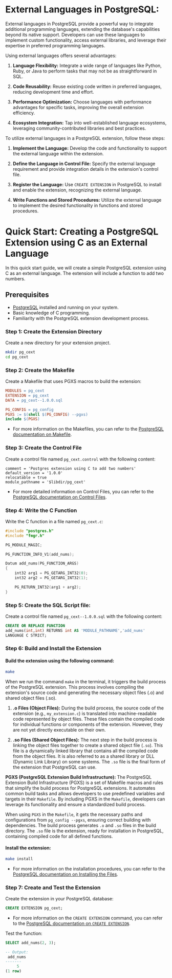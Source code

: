 # External Languages in PostgreSQL:
External languages in PostgreSQL provide a powerful way to integrate additional programming languages, extending the database's capabilities beyond its native support. Developers can use these languages to implement custom functionality, access external libraries, and leverage their expertise in preferred programming languages.

Using external languages offers several advantages:

1. **Language Flexibility:** Integrate a wide range of languages like Python, Ruby, or Java to perform tasks that may not be as straightforward in SQL.

2. **Code Reusability:** Reuse existing code written in preferred languages, reducing development time and effort.

3. **Performance Optimization:** Choose languages with performance advantages for specific tasks, improving the overall extension efficiency.

4. **Ecosystem Integration:** Tap into well-established language ecosystems, leveraging community-contributed libraries and best practices.

To utilize external languages in a PostgreSQL extension, follow these steps:

1. **Implement the Language:** Develop the code and functionality to support the external language within the extension.

2. **Define the Language in Control File:** Specify the external language requirement and provide integration details in the extension's control file.

3. **Register the Language:** Use `CREATE EXTENSION` in PostgreSQL to install and enable the extension, recognizing the external language.

4. **Write Functions and Stored Procedures:** Utilize the external language to implement the desired functionality in functions and stored procedures.

# Quick Start: Creating a PostgreSQL Extension using C as an External Language

In this quick start guide, we will create a simple PostgreSQL extension using C as an external language. The extension will include a function to add two numbers.

## Prerequisites

- [PostgreSQL](https://www.postgresql.org/download/) installed and running on your system.
- Basic knowledge of C programming.
- Familiarity with the PostgreSQL extension development process.

### Step 1: Create the Extension Directory

Create a new directory for your extension project.

```bash
mkdir pg_cext
cd pg_cext
```

### Step 2: Create the Makefile

Create a Makefile that uses PGXS macros to build the extension:

```makefile
MODULES = pg_cext
EXTENSION = pg_cext
DATA = pg_cext--1.0.0.sql

PG_CONFIG = pg_config
PGXS := $(shell $(PG_CONFIG) --pgxs)
include $(PGXS)
```
- For more information on the Makefiles, you can refer to the [PostgreSQL documentation on Makefile](https://www.postgresql.org/docs/current/extend-pgxs.html).

### Step 3: Create the Control File

Create a control file named `pg_cext.control` with the following content:

```control
comment = 'Postgres extension using C to add two numbers'
default_version = '1.0.0'
relocatable = true
module_pathname = '$libdir/pg_cext'
```
- For more detailed information on Control Files, you can refer to the [PostgreSQL documentation on Control Files](https://www.postgresql.org/docs/current/extend-extensions.html#id-1.8.3.20.11).

### Step 4: Write the C Function

Write the C function in a file named `pg_cext.c`:

```c
#include "postgres.h"
#include "fmgr.h"

PG_MODULE_MAGIC;

PG_FUNCTION_INFO_V1(add_nums);

Datum add_nums(PG_FUNCTION_ARGS)
{
    int32 arg1 = PG_GETARG_INT32(0);
    int32 arg2 = PG_GETARG_INT32(1);

    PG_RETURN_INT32(arg1 + arg2);
}
```

### Step 5: Create the SQL Script file:

Create a control file named `pg_cext--1.0.0.sql` with the following content:

```sql
CREATE OR REPLACE FUNCTION
add_nums(int,int) RETURNS int AS 'MODULE_PATHNAME','add_nums'
LANGUAGE C STRICT;
```

### Step 6: Build and Install the Extension

#### Build the extension using the following command:

```bash
make
```

When we run the command `make` in the terminal, it triggers the build process of the PostgreSQL extension. This process involves compiling the extension's source code and generating the necessary object files (.o) and shared object files (.so).

1. **.o Files (Object Files):** During the build process, the source code of the extension (e.g., `my_extension.c`) is translated into machine-readable code represented by object files. These files contain the compiled code for individual functions or components of the extension. However, they are not yet directly executable on their own.

2. **.so Files (Shared Object Files):** The next step in the build process is linking the object files together to create a shared object file (`.so`). This file is a dynamically linked library that contains all the compiled code from the object files. It is also referred to as a shared library or DLL (Dynamic Link Library) on some systems. The `.so` file is the final form of the extension that PostgreSQL can use.

**PGXS (PostgreSQL Extension Build Infrastructure):** 
The PostgreSQL Extension Build Infrastructure (PGXS) is a set of Makefile macros and rules that simplify the build process for PostgreSQL extensions. It automates common build tasks and allows developers to use predefined variables and targets in their `Makefile`. By including PGXS in the `Makefile`, developers can leverage its functionality and ensure a standardized build process.

When using `PGXS` in the `Makefile`, it gets the necessary paths and configurations from `pg_config --pgxs`, ensuring correct building with dependencies. The build process generates `.o` and `.so` files in the build directory. The `.so` file is the extension, ready for installation in PostgreSQL, containing compiled code for all defined functions.

#### Install the extension:

```bash
make install
```

- For more information on the installation procedures, you can refer to the [PostgreSQL documentation on Installing the Files](https://www.postgresql.org/docs/current/install-procedure.html#INSTALL).

### Step 7: Create and Test the Extension

Create the extension in your PostgreSQL database:

```sql
CREATE EXTENSION pg_cext;
```
- For more information on the `CREATE EXTENSION` command, you can refer to the [PostgreSQL documentation on `CREATE EXTENSION`](https://www.postgresql.org/docs/current/sql-createextension.html).

Test the function:

```sql
SELECT add_nums(2, 3);

-- Output:
 add_nums
-------
     5
(1 row)

```
